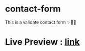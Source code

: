 # contact-form
This is a validate contact form ✨🎉🎉

# Live Preview : [link](https://sahedulislamrony.github.io/contact-form)
